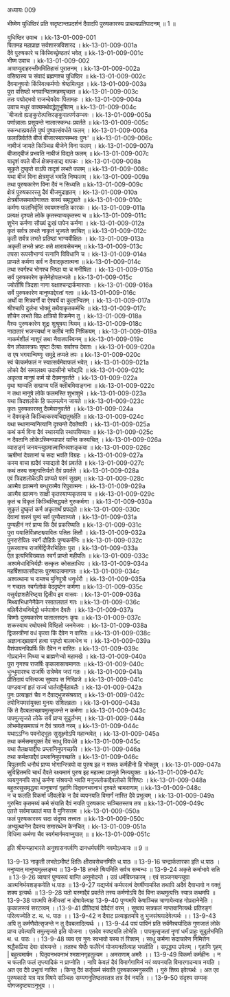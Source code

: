 अध्यायः 009

भीष्मेण युधिष्ठिरं प्रति सदृष्टान्तप्रदर्शनं दैवादपि पुरुषकारस्य प्राबल्यप्रतिपादनम् ॥ 1 ॥

युधिष्ठिर उवाच ।	kk-13-01-009-001  
पितामह महाप्राज्ञ सर्वशास्त्रविशारद ।	kk-13-01-009-001a  
दैवे पुरुषकारे च किंस्विच्छ्रेष्ठतरं भवेत् ॥	kk-13-01-009-001c  
भीष्म उवाच ।	kk-13-01-009-002  
अत्राप्युदाहरन्तीममितिहासं पुरातनम् ।	kk-13-01-009-002a  
वसिष्ठस्य च संवादं ब्रह्मणश्च युधिष्ठिर ॥	kk-13-01-009-002c  
दैवमानुषयोः किंस्वित्कर्मणोः श्रेष्ठमित्युत ।	kk-13-01-009-003a  
पुरा वसिष्ठो भगवान्पितामहमपृच्छत ॥	kk-13-01-009-003c  
ततः पद्मोद्भवो राजन्देवदेवः पितामहः ।	kk-13-01-009-004a  
उवाच मधुरं वाक्यमर्थवद्धेतुभूषितम् ॥	kk-13-01-009-004c  
`बीजतो ह्यङ्कुरोत्पत्तिरङ्कुरात्पर्णसम्भवः ।	kk-13-01-009-005a  
पर्णान्नालाः प्रसूयन्ते नालात्स्कन्धः प्रवर्तते ॥	kk-13-01-009-005c  
स्कन्धात्प्रवर्तते पुष्पं पुष्पात्संवर्धते फलम् ।	kk-13-01-009-006a  
फलान्निर्वर्तते बीजं बीजात्स्यात्सम्भवः पुनः' ॥	kk-13-01-009-006c  
नाबीजं जायते किञ्चिन्न बीजेने विना फलम् ।	kk-13-01-009-007a  
बीजाद्बीजं प्रभवति नाबीजं विद्यते फलम् ॥	kk-13-01-009-007c  
यादृशं वपते बीजं क्षेत्रमासाद्य वापकः ।	kk-13-01-009-008a  
सुकृते दुष्कृते वाऽपि तादृशं लभते फलम् ॥	kk-13-01-009-008c  
यथा बीजं विना क्षेत्रमुप्तं भवति निष्फलम् ।	kk-13-01-009-009a  
तथा पुरुषकारेण विना दैवं न सिध्यति ॥	kk-13-01-009-009c  
क्षेत्रं पुरुषकारस्तु दैवं बीजमुदाहृतम् ।	kk-13-01-009-010a  
क्षेत्रबीजसमायोगात्ततः सस्यं समृद्ध्यते ॥	kk-13-01-009-010c  
कर्मणः फलनिर्वृत्तिं स्वयमश्नाति कारकः ।	kk-13-01-009-011a  
प्रत्यक्षं दृश्यते लोके कृतस्याप्यकृतस्य च ॥	kk-13-01-009-011c  
शुभेन कर्मणा सौख्यं दुःखं पापेन कर्मणा ।	kk-13-01-009-012a  
कृतं सर्वत्र लभते नाकृतं भुज्यते क्वचित् ॥	kk-13-01-009-012c  
कृती सर्वत्र लभते प्रतिष्ठां भाग्यवीक्षितः ।	kk-13-01-009-013a  
अकृती लभते भ्रष्टः क्षते क्षारावसेचनम् ॥	kk-13-01-009-013c  
तपसा रूपसौभाग्यं रत्नानि विविधानि च ।	kk-13-01-009-014a  
प्राप्यते कर्मणा सर्वं न दैवादकृतात्मना ॥	kk-13-01-009-014c  
तथा स्वर्गश्च भोगश्च निष्ठा या च मनीषिता ।	kk-13-01-009-015a  
सर्वं पुरुषकारेण कृतेनेहोपलभ्यते ॥	kk-13-01-009-015c  
ज्योतींषि त्रिदशा नागा यक्षाश्चन्द्रार्कमारुताः ।	kk-13-01-009-016a  
सर्वे पुरुषकारेण मानुष्याद्देवतां गताः ॥	kk-13-01-009-016c  
अर्थो वा मित्रवर्गो वा ऐश्वर्यं वा कुलान्वितम् ।	kk-13-01-009-017a  
श्रीश्चापि दुर्लभा भोक्तुं तथैवाकृतकर्मभिः ॥	kk-13-01-009-017c  
शौचेन लभते विप्रः क्षत्रियो विक्रमेण तु ।	kk-13-01-009-018a  
वैश्यः पुरुषकारेण शूद्रः शुश्रूषया श्रियम् ॥	kk-13-01-009-018c  
नादातारं भजन्त्यर्था न क्लीबं नापि निष्क्रियम् ।	kk-13-01-009-019a  
नाकर्मशीलं नाशूरं तथा नैवातपस्विनम् ॥	kk-13-01-009-019c  
येन लोकास्त्रयः सृष्टा दैत्याः सर्वाश्च देवताः ।	kk-13-01-009-020a  
स एष भगवान्विष्णुः समुद्रे तप्यते तपः ॥	kk-13-01-009-020c  
स्वं चेत्कर्मफलं न स्यात्सर्वमेवाफलं भवेत् ।	kk-13-01-009-021a  
लोको दैवं समालक्ष्य उदासीनो भवेद्यदि ॥	kk-13-01-009-021c  
अकृत्वा मानुषं कर्म यो दैवमनुवर्तते ।	kk-13-01-009-022a  
वृथा श्राम्यति सम्प्राप्य पतिं क्लीबमिवाङ्गना ॥	kk-13-01-009-022c  
न तथा मानुषे लोके फलमस्ति शुभाशुभे ।	kk-13-01-009-023a  
यथा त्रिदशलोके हि फलमल्पेन जायते ॥	kk-13-01-009-023c  
कृतः पुरुषकारस्तु दैवमेवानुवर्तते ।	kk-13-01-009-024a  
न दैवमकृते किञ्चित्कस्यचिद्दातुमर्हति ॥	kk-13-01-009-024c  
यथा स्थानान्यनित्यानि दृश्यन्ते दैवतेष्वपि ।	kk-13-01-009-025a  
कथं कर्म विना दैवं स्थास्यति स्थापयिष्यतः ॥	kk-13-01-009-025c  
न दैवतानि लोकेऽस्मिन्व्यापारं यान्ति कस्यचित् ।	kk-13-01-009-026a  
व्यासङ्गं जनयन्त्युग्रमात्माभिभवशङ्कया ॥	kk-13-01-009-026c  
ऋषीणां देवतानां च सदा भवति विग्रहः ।	kk-13-01-009-027a  
कस्य वाचा ह्यदैवं स्याद्यतो दैवं प्रवर्तते ॥	kk-13-01-009-027c  
कथं तस्य समुत्पत्तिर्यतो दैवं प्रवर्तते ।	kk-13-01-009-028a  
एवं त्रिदशलोकेऽपि प्राप्यते परमं सुखम् ॥	kk-13-01-009-028c  
आत्मैव ह्यात्मनो बन्धुरात्मैव रिपुरात्मनः ।	kk-13-01-009-029a  
आत्मैव ह्यात्मनः साक्षी कृतस्याप्यकृतस्य च ॥	kk-13-01-009-029c  
कृतं च विकृतं किञ्चित्सिद्ध्यते गुरुकर्मणा ।	kk-13-01-009-030a  
सुकृतं दुष्कृतं कर्म अकृतार्थं प्रपद्यते ॥	kk-13-01-009-030c  
देवानां शरणं पुण्यं सर्वं पुण्यैरवाप्यते ।	kk-13-01-009-031a  
पुण्यहीनं नरं प्राप्य किं दैवं प्रकरिष्यति ॥	kk-13-01-009-031c  
पुरा ययातिर्विभ्रष्टश्च्यावितः पतितः क्षितौ ।	kk-13-01-009-032a  
पुनरारोपितः स्वर्गं दौहित्रैः पुण्यकर्मभिः ॥	kk-13-01-009-032c  
पुरूरवाश्च राजर्षिर्द्विजैरभिहितः पुरा ।	kk-13-01-009-033a  
ऐल इत्यभिविख्यातः स्वर्गं प्राप्तो महीपतिः ॥	kk-13-01-009-033c  
अश्वमेधादिभिर्यज्ञैः सत्कृतः कोसलाधिपः ।	kk-13-01-009-034a  
महर्षिशापात्सौदासः पुरुषादत्वमागतः ॥	kk-13-01-009-034c  
अश्वत्थामा च रामश्च मुनिपुत्रौ धनुर्धरौ ।	kk-13-01-009-035a  
न गच्छतः स्वर्गलोकं वेददृष्टेन कर्मणा ॥	kk-13-01-009-035c  
वसुर्यज्ञशतैरिष्ट्वा द्वितीय इव वासवः ।	kk-13-01-009-036a  
मिथ्याभिधानेनैकेन रसातलतलं गतः ॥	kk-13-01-009-036c  
बलिर्वैरोचनिर्बद्धो धर्मपाशेन दैवतैः ।	kk-13-01-009-037a  
विष्णोः पुरुषकारेण पातालसदनः कृपः ॥	kk-13-01-009-037c  
शक्रस्याथ रथोपस्थे विष्ठितो जनमेजयः ।	kk-13-01-009-038a  
द्विजस्त्रीणां वधं कृत्वा किं दैवेन न वारितः ॥	kk-13-01-009-038c  
अज्ञानाद्ब्राह्मणं हत्वा स्पृष्टो बालवधेन च ।	kk-13-01-009-039a  
वैशंपायनविप्रर्षिः किं दैवेन न वारितः ॥	kk-13-01-009-039c  
गोप्रदानेन मिथ्या च ब्राह्मणेभ्यो महामखे ।	kk-13-01-009-040a  
पुरा नृगश्च राजर्षिः कृकलासत्वमागतः ॥	kk-13-01-009-040c  
धुन्धुमारश्च राजर्षिः सत्रेष्वेव जरां गतः ।	kk-13-01-009-041a  
प्रीतिदायं परित्यज्य सुष्वाप स गिरिव्रजे ॥	kk-13-01-009-041c  
पाण्डवानां हृतं राज्यं धार्तराष्ट्रैर्महाबलैः ।	kk-13-01-009-042a  
पुनः प्रत्याहृतं चैव न दैवाद्भुजसंश्रयात् ॥	kk-13-01-009-042c  
तपोनियमसंयुक्ता मुनयः संशितव्रताः ।	kk-13-01-009-043a  
किं ते दैवबलाच्छापमुत्सृजन्ते न कर्मणा ॥	kk-13-01-009-043c  
पापमुत्सृजते लोके सर्वं प्राप्य सुदुर्लभम् ।	kk-13-01-009-044a  
लोभमोहसमापन्नं न दैवं त्रायते नरम् ॥	kk-13-01-009-044c  
यथाऽऽग्निः पवनोद्भूतः सुसूक्ष्मोऽपि महान्भवेत् ।	kk-13-01-009-045a  
तथा कर्मसमायुक्तं दैवं साधु विवर्धते ॥	kk-13-01-009-045c  
यथा तैलक्षयाद्दीपः प्रम्लानिमुपगच्छति ।	kk-13-01-009-046a  
तथा कर्मक्षयाद्दैवं प्रम्लानिमुपगच्छति ॥	kk-13-01-009-046c  
विपुलमपि धनौघं प्राप्य भोगान्स्त्रियो वा पुरुष इह न शक्तः कर्महीनो हि भोक्तुम् ।	kk-13-01-009-047a  
सुविहितमपि चार्थं दैवते रक्ष्यमाणं पुरुष इह महात्मा प्राप्नुते नित्ययुक्तः ॥	kk-13-01-009-047c  
व्ययगुणमपि साधुं कर्मणा संश्रयन्ते भवति मनुजलोकाद्दैवलोको विशिष्टः ।	kk-13-01-009-048a  
बहुतरसुसमृद्ध्या मानुषाणां गृहाणि पितृवनभवनाभं दृश्यते चामराणाम् ॥	kk-13-01-009-048c  
न च फलति विकर्मा जीवलोके न दैवं व्यपनयति विमार्गं नास्ति दैवे प्रभुत्वम् ।	kk-13-01-009-049a  
गुरुमिव कृतमग्र्यं कर्म संयाति दैवं नयति पुरुषकारः सञ्चितस्तत्र तत्र ॥	kk-13-01-009-049c  
एतत्ते सर्वमाख्यातं मया वै मुनिसत्तम ।	kk-13-01-009-050a  
फलं पुरुषकारस्य सदा संदृश्य तत्त्वतः ॥	kk-13-01-009-050c  
अभ्युत्थानेन दैवस्य समारब्धेन केनचित् ।	kk-13-01-009-051a  
विधिना कर्मणा चैव स्वर्गमार्गमवाप्नुयात् ॥ ॥	kk-13-01-009-051c  

इति श्रीमन्महाभारते अनुशासनपर्वणि दानधर्मपर्वणि नवमोऽध्यायः ॥ 9 ॥

13-9-13 नाकृती लभतेऽभीष्टं क्षितिः क्षीरावसेचनमिति ध.पाठः ॥ 13-9-16 चन्द्रार्कतारका इति ध.पाठः ।मनुष्यात् मानुष्यमुल्लङ्घ्य ॥ 13-9-18 लभते श्रियमिति सर्वत्र सम्बन्धः ॥ 13-9-24 अकृते कर्माभावे सति ॥ 13-9-26 व्यापारं पुण्यरूपं यान्ति अनुमोदन्ते । उग्रं धर्मविघ्नकरम् । एवं सञ्जनयन्त्युग्रा आत्मनिर्भयशङ्कयेति ध.पाठः ॥ 13-9-27 यद्यप्येवं कर्मपरत्वं देवर्षीणामस्ति तथापि अदैवं दैवाभावो न वक्तुं शक्य इत्यर्थः ॥ 13-9-28 यतो यस्माद्दैवं प्रवर्तते तस्य कर्मणोऽपि दैवं विना कथमुत्पत्तिः स्यान्न कथमपि ॥ 13-9-38 पापमपि तेजीयसां न दोषायेत्याह 13-9-40 पुण्यमपि केषाञ्चिन्न त्राणायेत्याह गोप्रदानेनेति । कृकालस्त्वं सरटत्वम् ।।13-9-41 प्रीतिदायं देवैर्दत्तं वरम् । सुष्वाप सत्रफलं नाप्तवानित्यर्थः प्रतिरङ्गं परित्यज्येति ट. थ. ध. पाठः ।। 13-9-42 न दैवाट प्रत्याहृतमपि तु भुजसंश्रयादेवेत्यर्थः ।।  13-9-43 अपि तु कर्मणैवोत्सृजन्ते न तु दैवबलादित्यर्थः ।। 13-9-44 पापं पापिनं प्रति सर्वमैश्वर्यादिकं गुणजातं लोके प्राप्य उपेत्यापि तमुत्सृजते इति योजना । एतदेव स्पष्टयति लोभेति ।  पापमुत्सृजतां नॄणां धर्मं प्राहुः सुदुर्लभमिति थ. ध. पाठः ।। 13-9-48 व्यय एव गुणः स्वभावो यस्य तं रिक्तम् । साधु कर्मणा सदाचारेण निमित्तेन श्रद्धैकप्रिया देवाः संश्रयन्ते । ततश्च श्रेष्ठैः फलैरेनं योजयनतीत्याह भवतीति । समृद्ध्या उपेतम् । गृहाणि गृहम् | बहुत्वमार्षम । पितृवनभवनाभं श्मशानगृहतुल्यम । अमराणाम् अमरैः ।। 13-9-49 विकर्मा कर्महीनः । न च फलति फलं तृप्त्यादिकं न प्राप्नोति । नापि केवलं दैवं विमार्गगामिनं नरं  व्यपनयति विमारगादन्यत्र नयति । अत एव दैवे प्रभुत्वं नास्ति । किन्तु दैवं कर्तृकर्म संयाति पुरुषकारमनुसरति । गुरुं शिष्य इवेत्यर्थः । अत एव पुरुषकारो यत्र यत्र विषये सञ्चितः सम्यगनुतिष्ठतस्तत्र तत्र दैवं नयति ।। 13-9-50 संदृश्य सम्यक् योगजदृष्ट्याऽनुभूय ।।
